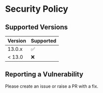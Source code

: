 # Security Policy

## Supported Versions

| Version | Supported          |
| ------- | ------------------ |
| 13.0.x   | :white_check_mark: |
| < 13.0   | :x:                |

## Reporting a Vulnerability

Please create an issue or raise a PR with a fix.
